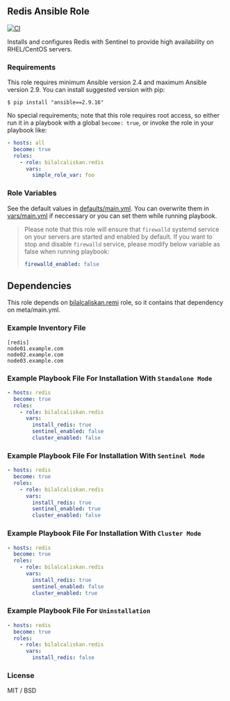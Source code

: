 ## Redis Ansible Role

[![CI](https://github.com/bilalcaliskan/redis-ansible-role/workflows/CI/badge.svg?event=push)](https://github.com/bilalcaliskan/redis-ansible-role/actions?query=workflow%3ACI)

Installs and configures Redis with Sentinel to provide high availability on RHEL/CentOS servers.

### Requirements

This role requires minimum Ansible version 2.4 and maximum Ansible version 2.9. You can install suggested version with pip:
```
$ pip install "ansible==2.9.16"
```

No special requirements; note that this role requires root access, so either run it in a
playbook with a global `become: true`, or invoke the role in your playbook like:

```yaml
- hosts: all
  become: true
  roles:
    - role: bilalcaliskan.redis
      vars:
        simple_role_var: foo
```

### Role Variables

See the default values in [defaults/main.yml](defaults/main.yml). You can overwrite them in [vars/main.yml](vars/main.yml) if neccessary or you can set them while running playbook.

> Please note that this role will ensure that `firewalld` systemd service on your servers are started and enabled by default. If you want to stop and disable `firewalld` service, please modify below variable as false when running playbook:  
> ```yaml  
> firewalld_enabled: false


## Dependencies

This role depends on [bilalcaliskan.remi](https://galaxy.ansible.com/bilalcaliskan/remi) role, so it contains that dependency on meta/main.yml.

### Example Inventory File

```
[redis]
node01.example.com
node02.example.com
node03.example.com
```

### Example Playbook File For Installation With `Standalone Mode`
```yaml
- hosts: redis
  become: true
  roles:
    - role: bilalcaliskan.redis
      vars:
        install_redis: true
        sentinel_enabled: false
        cluster_enabled: false
```

### Example Playbook File For Installation With `Sentinel Mode`
```yaml
- hosts: redis
  become: true
  roles:
    - role: bilalcaliskan.redis
      vars:
        install_redis: true
        sentinel_enabled: true
        cluster_enabled: false
```

### Example Playbook File For Installation With `Cluster Mode`
```yaml
- hosts: redis
  become: true
  roles:
    - role: bilalcaliskan.redis
      vars:
        install_redis: true
        sentinel_enabled: false
        cluster_enabled: true
```

### Example Playbook File For `Uninstallation`

```yaml
- hosts: redis
  become: true
  roles:
    - role: bilalcaliskan.redis
      vars:
        install_redis: false
```

### License

MIT / BSD
